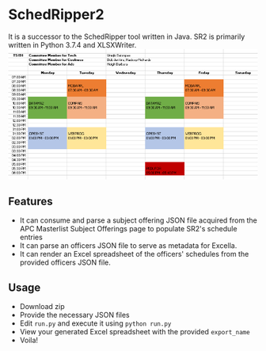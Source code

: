 # SchedRipper2
It is a successor to the SchedRipper tool written in Java. SR2 is primarily written in Python 3.7.4 and XLSXWriter.
![Screenshot](docs/sr2.png)

## Features
* It can consume and parse a subject offering JSON file acquired from the APC Masterlist Subject Offerings page to populate SR2's schedule entries
* It can parse an officers JSON file to serve as metadata for Excella.
* It can render an Excel spreadsheet of the officers' schedules from the provided officers JSON file.

## Usage
* Download zip
* Provide the necessary JSON files
* Edit `run.py` and execute it using `python run.py`
* View your generated Excel spreadsheet with the provided `export_name`
* Voila!